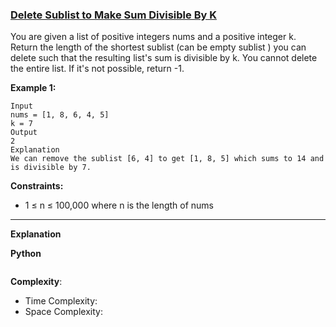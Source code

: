 ### [Delete Sublist to Make Sum Divisible By K](https://binarysearch.com/problems/Delete-Sublist-to-Make-Sum-Divisible-By-K)
You are given a list of positive integers nums and a positive integer k. Return the length of the shortest sublist (can be empty sublist ) you can delete such that the resulting list's sum is divisible by k. You cannot delete the entire list. If it's not possible, return -1.

**Example 1:**

```
Input
nums = [1, 8, 6, 4, 5]
k = 7
Output
2
Explanation
We can remove the sublist [6, 4] to get [1, 8, 5] which sums to 14 and is divisible by 7.
```

**Constraints:**

- 1 ≤ n ≤ 100,000 where n is the length of nums

******************************
**Explanation**


**Python**

```python
```

**Complexity**:

- Time Complexity: 
- Space Complexity: 
